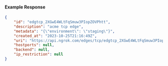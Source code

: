 <!-- Code generated for API Clients. DO NOT EDIT. -->

#### Example Response

```json
{
	"id": "edgtcp_2XGwE4WLtFqSmuw3PIopZOVPhtt",
	"description": "acme tcp edge",
	"metadata": "{\"environment\": \"staging\"}",
	"created_at": "2023-10-25T21:16:49Z",
	"uri": "https://api.ngrok.com/edges/tcp/edgtcp_2XGwE4WLtFqSmuw3PIopZOVPhtt",
	"hostports": null,
	"backend": null,
	"ip_restriction": null
}
```
